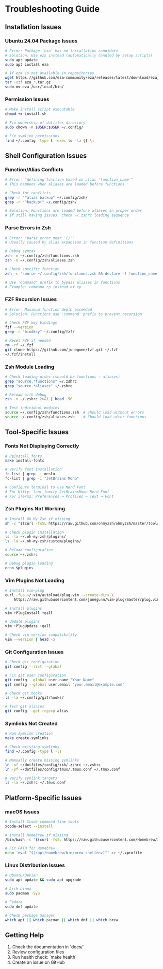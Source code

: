 # Troubleshooting Guide

## Installation Issues

### Ubuntu 24.04 Package Issues
```bash
# Error: Package 'exa' has no installation candidate
# Solution: Use eza instead (automatically handled by setup scripts)
sudo apt update
sudo apt install eza

# If eza is not available in repositories
wget https://github.com/eza-community/eza/releases/latest/download/eza_x86_64-unknown-linux-gnu.tar.gz
tar -xzf eza_*.tar.gz
sudo mv eza /usr/local/bin/
```

### Permission Issues
```bash
# Make install script executable
chmod +x install.sh

# Fix ownership of dotfiles directory
sudo chown -R $USER:$USER ~/.config/

# Fix symlink permissions
find ~/.config -type l -exec ls -la {} \;
```

## Shell Configuration Issues

### Function/Alias Conflicts
```bash
# Error: "defining function based on alias 'function_name'"
# This happens when aliases are loaded before functions

# Check for conflicts
grep -r "^alias backup" ~/.config/zsh/
grep -r "^backup(" ~/.config/zsh/

# Solution: Functions are loaded before aliases in proper order
# If still having issues, check ~/.zshrc loading sequence
```

### Parse Errors in Zsh
```bash
# Error: "parse error near '()'"
# Usually caused by alias expansion in function definitions

# Debug syntax
zsh -n ~/.config/zsh/functions.zsh
zsh -n ~/.config/zsh/aliases.zsh

# Check specific function
zsh -c 'source ~/.config/zsh/functions.zsh && declare -f function_name'

# Use 'command' prefix to bypass aliases in functions
# Example: command cp instead of cp
```

### FZF Recursion Issues
```bash
# Error: Maximum function depth exceeded
# Solution: Functions use 'command' prefix to prevent recursion

# Check FZF key bindings
fzf --version
grep -r "bindkey" ~/.config/fzf/

# Reset FZF if needed
rm -rf ~/.fzf
git clone https://github.com/junegunn/fzf.git ~/.fzf
~/.fzf/install
```

### Zsh Module Loading
```bash
# Check loading order (should be functions → aliases)
grep "source.*functions" ~/.zshrc
grep "source.*aliases" ~/.zshrc

# Reload with debug
zsh -x ~/.zshrc 2>&1 | head -50

# Test individual modules
source ~/.config/zsh/functions.zsh  # Should load without errors
source ~/.config/zsh/aliases.zsh    # Should load after functions
```

## Tool-Specific Issues

### Fonts Not Displaying Correctly
```bash
# Reinstall fonts
make install-fonts

# Verify font installation
fc-list | grep -i meslo
fc-list | grep -i "JetBrains Mono"

# Configure terminal to use Nerd Font
# For Kitty: font_family JetBrainsMono Nerd Font
# For iTerm2: Preferences → Profiles → Text → Font
```

### Zsh Plugins Not Working
```bash
# Install Oh My Zsh if missing
sh -c "$(curl -fsSL https://raw.github.com/ohmyzsh/ohmyzsh/master/tools/install.sh)"

# Check plugin installation
ls -la ~/.oh-my-zsh/plugins/
ls -la ~/.oh-my-zsh/custom/plugins/

# Reload configuration
source ~/.zshrc

# Debug plugin loading
echo $plugins
```

### Vim Plugins Not Loading
```bash
# Install vim-plug
curl -fLo ~/.vim/autoload/plug.vim --create-dirs \
    https://raw.githubusercontent.com/junegunn/vim-plug/master/plug.vim

# Install plugins
vim +PlugInstall +qall

# Update plugins
vim +PlugUpdate +qall

# Check vim version compatibility
vim --version | head -5
```

### Git Configuration Issues
```bash
# Check git configuration
git config --list --global

# Fix git user configuration
git config --global user.name "Your Name"
git config --global user.email "your.email@example.com"

# Check git hooks
ls -la ~/.config/git/hooks/

# Test git aliases
git config --get-regexp alias
```

### Symlinks Not Created
```bash
# Run symlink creation
make create-symlinks

# Check existing symlinks
find ~/.config -type l -ls

# Manually create missing symlinks
ln -sf ~/dotfiles/config/zsh/.zshrc ~/.zshrc
ln -sf ~/dotfiles/config/tmux/.tmux.conf ~/.tmux.conf

# Verify symlink targets
ls -la ~/.zshrc ~/.tmux.conf
```

## Platform-Specific Issues

### macOS Issues
```bash
# Install Xcode command line tools
xcode-select --install

# Install Homebrew if missing
/bin/bash -c "$(curl -fsSL https://raw.githubusercontent.com/Homebrew/install/HEAD/install.sh)"

# Fix PATH for Homebrew
echo 'eval "$(/opt/homebrew/bin/brew shellenv)"' >> ~/.zprofile
```

### Linux Distribution Issues
```bash
# Ubuntu/Debian
sudo apt update && sudo apt upgrade

# Arch Linux
sudo pacman -Syu

# Fedora
sudo dnf update

# Check package manager
which apt || which pacman || which dnf || which brew
```

## Getting Help

1. Check the documentation in \`docs/\`
2. Review configuration files
3. Run health check: \`make health\`
4. Create an issue on GitHub
